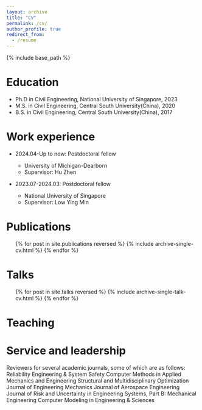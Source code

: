 ```yaml
---
layout: archive
title: "CV"
permalink: /cv/
author_profile: true
redirect_from:
  - /resume
---
```


{% include base_path %}

Education
======
* Ph.D in Civil Engineering, National University of Singapore, 2023
* M.S. in Civil Engineering, Central South University(China), 2020
* B.S. in Civil Engineering, Central South University(China), 2017

Work experience
======
* 2024.04-Up to now: Postdoctoral fellow
  * University of Michigan-Dearborn
  * Supervisor: Hu Zhen

* 2023.07-2024.03: Postdoctoral fellow
  * National University of Singapore
  * Supervisor: Low Ying Min

Publications
======
  <ul>{% for post in site.publications reversed %}
    {% include archive-single-cv.html %}
  {% endfor %}</ul>
  
Talks
======
  <ul>{% for post in site.talks reversed %}
    {% include archive-single-talk-cv.html  %}
  {% endfor %}</ul>
  
Teaching
======

  
Service and leadership
======
Reviewers for several academic journals, some of which are as follows:
Reliability Engineering & System Safety
Computer Methods in Applied Mechanics and Engineering
Structural and Multidisciplinary Optimization
Journal of Engineering Mechanics
Journal of Aerospace Engineering
Journal of Risk and Uncertainty in Engineering Systems, Part B: Mechanical Engineering
Computer Modeling in Engineering & Sciences
